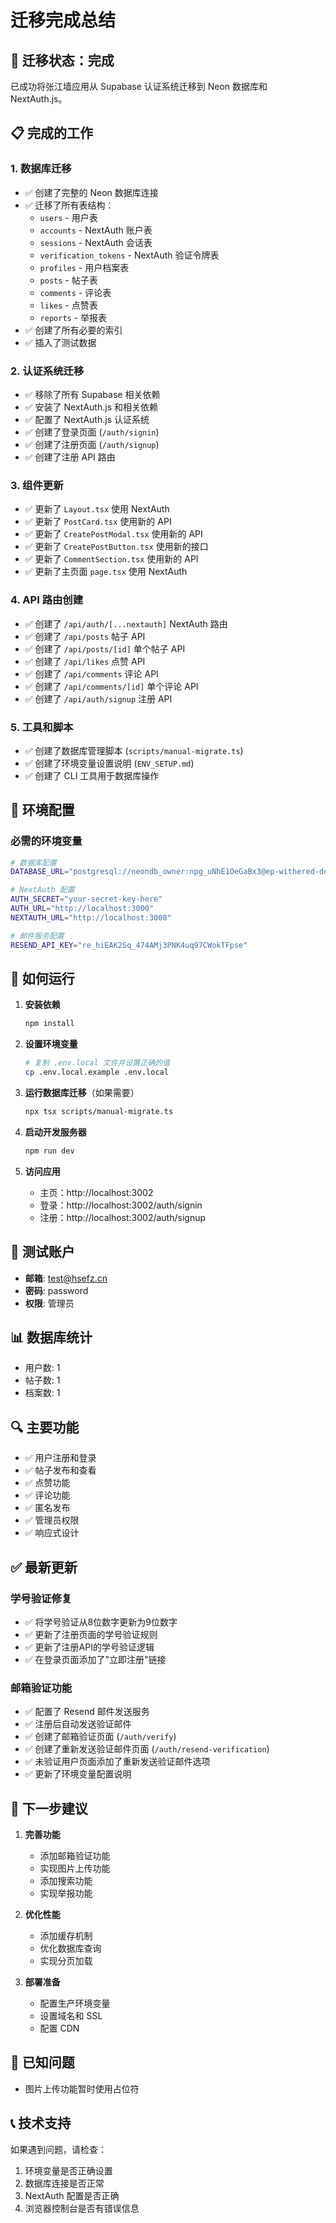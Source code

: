 # 迁移完成总结

## 🎉 迁移状态：完成

已成功将张江墙应用从 Supabase 认证系统迁移到 Neon 数据库和 NextAuth.js。

## 📋 完成的工作

### 1. 数据库迁移
- ✅ 创建了完整的 Neon 数据库连接
- ✅ 迁移了所有表结构：
  - `users` - 用户表
  - `accounts` - NextAuth 账户表
  - `sessions` - NextAuth 会话表
  - `verification_tokens` - NextAuth 验证令牌表
  - `profiles` - 用户档案表
  - `posts` - 帖子表
  - `comments` - 评论表
  - `likes` - 点赞表
  - `reports` - 举报表
- ✅ 创建了所有必要的索引
- ✅ 插入了测试数据

### 2. 认证系统迁移
- ✅ 移除了所有 Supabase 相关依赖
- ✅ 安装了 NextAuth.js 和相关依赖
- ✅ 配置了 NextAuth.js 认证系统
- ✅ 创建了登录页面 (`/auth/signin`)
- ✅ 创建了注册页面 (`/auth/signup`)
- ✅ 创建了注册 API 路由

### 3. 组件更新
- ✅ 更新了 `Layout.tsx` 使用 NextAuth
- ✅ 更新了 `PostCard.tsx` 使用新的 API
- ✅ 更新了 `CreatePostModal.tsx` 使用新的 API
- ✅ 更新了 `CreatePostButton.tsx` 使用新的接口
- ✅ 更新了 `CommentSection.tsx` 使用新的 API
- ✅ 更新了主页面 `page.tsx` 使用 NextAuth

### 4. API 路由创建
- ✅ 创建了 `/api/auth/[...nextauth]` NextAuth 路由
- ✅ 创建了 `/api/posts` 帖子 API
- ✅ 创建了 `/api/posts/[id]` 单个帖子 API
- ✅ 创建了 `/api/likes` 点赞 API
- ✅ 创建了 `/api/comments` 评论 API
- ✅ 创建了 `/api/comments/[id]` 单个评论 API
- ✅ 创建了 `/api/auth/signup` 注册 API

### 5. 工具和脚本
- ✅ 创建了数据库管理脚本 (`scripts/manual-migrate.ts`)
- ✅ 创建了环境变量设置说明 (`ENV_SETUP.md`)
- ✅ 创建了 CLI 工具用于数据库操作

## 🔧 环境配置

### 必需的环境变量
```bash
# 数据库配置
DATABASE_URL="postgresql://neondb_owner:npg_uNhE1OeGaBx3@ep-withered-dew-a1y9kh33-pooler.ap-southeast-1.aws.neon.tech/neondb?sslmode=require&channel_binding=require"

# NextAuth 配置
AUTH_SECRET="your-secret-key-here"
AUTH_URL="http://localhost:3000"
NEXTAUTH_URL="http://localhost:3000"

# 邮件服务配置
RESEND_API_KEY="re_hiEAK2Sq_474AMj3PNK4uq97CWokTFpse"
```

## 🚀 如何运行

1. **安装依赖**
   ```bash
   npm install
   ```

2. **设置环境变量**
   ```bash
   # 复制 .env.local 文件并设置正确的值
   cp .env.local.example .env.local
   ```

3. **运行数据库迁移**（如果需要）
   ```bash
   npx tsx scripts/manual-migrate.ts
   ```

4. **启动开发服务器**
   ```bash
   npm run dev
   ```

5. **访问应用**
   - 主页：http://localhost:3002
   - 登录：http://localhost:3002/auth/signin
   - 注册：http://localhost:3002/auth/signup

## 🧪 测试账户

- **邮箱**: test@hsefz.cn
- **密码**: password
- **权限**: 管理员

## 📊 数据库统计

- 用户数: 1
- 帖子数: 1
- 档案数: 1

## 🔍 主要功能

- ✅ 用户注册和登录
- ✅ 帖子发布和查看
- ✅ 点赞功能
- ✅ 评论功能
- ✅ 匿名发布
- ✅ 管理员权限
- ✅ 响应式设计

## ✅ 最新更新

### 学号验证修复
- ✅ 将学号验证从8位数字更新为9位数字
- ✅ 更新了注册页面的学号验证规则
- ✅ 更新了注册API的学号验证逻辑
- ✅ 在登录页面添加了"立即注册"链接

### 邮箱验证功能
- ✅ 配置了 Resend 邮件发送服务
- ✅ 注册后自动发送验证邮件
- ✅ 创建了邮箱验证页面 (`/auth/verify`)
- ✅ 创建了重新发送验证邮件页面 (`/auth/resend-verification`)
- ✅ 未验证用户页面添加了重新发送验证邮件选项
- ✅ 更新了环境变量配置说明

## 🎯 下一步建议

1. **完善功能**
   - 添加邮箱验证功能
   - 实现图片上传功能
   - 添加搜索功能
   - 实现举报功能

2. **优化性能**
   - 添加缓存机制
   - 优化数据库查询
   - 实现分页加载

3. **部署准备**
   - 配置生产环境变量
   - 设置域名和 SSL
   - 配置 CDN

## 🐛 已知问题

- 图片上传功能暂时使用占位符

## 📞 技术支持

如果遇到问题，请检查：
1. 环境变量是否正确设置
2. 数据库连接是否正常
3. NextAuth 配置是否正确
4. 浏览器控制台是否有错误信息 